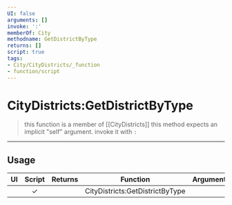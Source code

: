 ```yaml
---
UI: false
arguments: []
invoke: ':'
memberOf: City
methodname: GetDistrictByType
returns: []
script: true
tags:
- City/CityDistricts/_function
- function/script
---
```

# CityDistricts:GetDistrictByType
> this function is a member of [[CityDistricts]]
> this method expects an implicit "self" argument. invoke it with `:`
-----
## Usage
|  UI | Script | Returns | Function | Arguments |
|:---:|:------:|-------:|:--------:|:---------|
| |✓||CityDistricts:GetDistrictByType||
